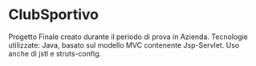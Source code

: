 # ClubSportivo
Progetto Finale creato durante il periodo di prova in Azienda.
Tecnologie utilizzate:
Java, basato sul modello MVC contenente Jsp-Servlet.
Uso anche di jstl e struts-config.


